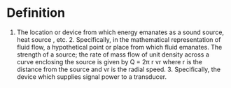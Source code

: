 # Definition

1.  The location or device from which energy emanates as a sound source,
    heat source , etc. 2. Specifically, in the mathematical
    representation of fluid flow, a hypothetical point or place from
    which fluid emanates. The strength of a source; the rate of mass
    flow of unit density across a curve enclosing the source is given by
    Q = 2π r vr where r is the distance from the source and vr is the
    radial speed. 3. Specifically, the device which supplies signal
    power to a transducer.
